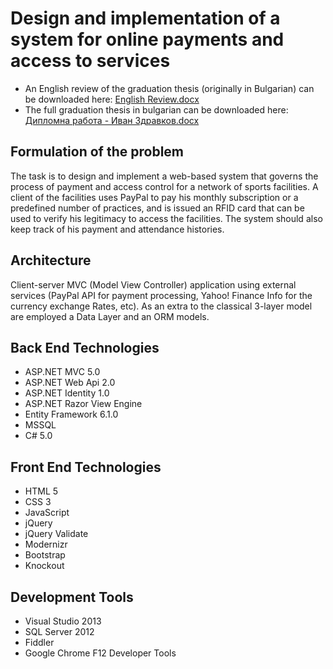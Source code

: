 # Design and implementation of a system for online payments and access to services #
* An English review of the graduation thesis (originally in Bulgarian) can be downloaded here: [English Review.docx](https://github.com/ivan-zdravkov/bachelors/raw/develop/English%20Review.docx)
* The full graduation thesis in bulgarian can be downloaded here: [Дипломна работа - Иван Здравков.docx](https://github.com/ivan-zdravkov/bachelors/raw/develop/%D0%94%D0%B8%D0%BF%D0%BB%D0%BE%D0%BC%D0%BD%D0%B0%20%D1%80%D0%B0%D0%B1%D0%BE%D1%82%D0%B0%20-%20%D0%98%D0%B2%D0%B0%D0%BD%20%D0%97%D0%B4%D1%80%D0%B0%D0%B2%D0%BA%D0%BE%D0%B2.docx)

## Formulation of the problem
The task is to design and implement a web-based system that governs the process of payment and access control for a network of sports facilities. A client of the facilities uses PayPal to pay his monthly subscription or a predefined number of practices, and is issued an RFID card that can be used to verify his legitimacy to access the facilities.  The system should also keep track of his payment and attendance histories.

## Architecture
Client-server MVC (Model View Controller) application using external services (PayPal API for payment processing, Yahoo! Finance Info for the currency exchange Rates, etc). As an extra to the classical 3-layer model are employed a Data Layer and an ORM models.

## Back End Technologies
* ASP.NET MVC 5.0
* ASP.NET Web Api 2.0
* ASP.NET Identity 1.0
* ASP.NET Razor View Engine
* Entity Framework 6.1.0
* MSSQL
* C# 5.0

## Front End Technologies
* HTML 5
* CSS 3
* JavaScript 
* jQuery
* jQuery Validate
* Modernizr
* Bootstrap
* Knockout

## Development Tools 
* Visual Studio 2013
* SQL Server 2012
* Fiddler
* Google Chrome F12 Developer Tools
